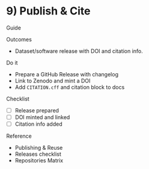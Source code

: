 # 9) Publish & Cite

<span class="chip chip--guide">Guide</span>

Outcomes
- Dataset/software release with DOI and citation info.

Do it
- Prepare a GitHub Release with changelog
- Link to Zenodo and mint a DOI
- Add `CITATION.cff` and citation block to docs

Checklist
- [ ] Release prepared
- [ ] DOI minted and linked
- [ ] Citation info added

Reference
- Publishing & Reuse
- Releases checklist
- Repositories Matrix
